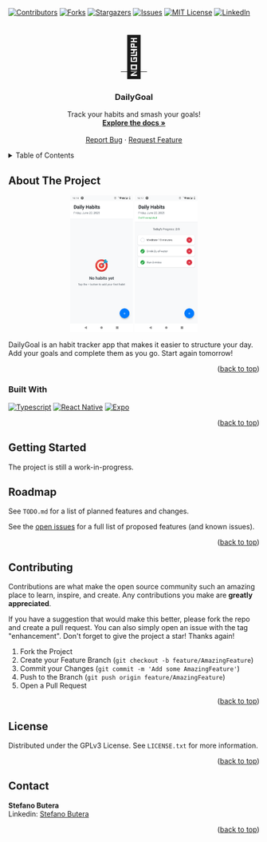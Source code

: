 <!-- Improved compatibility of back to top link: See: https://github.com/othneildrew/Best-README-Template/pull/73 -->
<a name="readme-top"></a>
<!--
*** Thanks for checking out the Best-README-Template. If you have a suggestion
*** that would make this better, please fork the repo and create a pull request
*** or simply open an issue with the tag "enhancement".
*** Don't forget to give the project a star!
*** Thanks again! Now go create something AMAZING! :D
-->



<!-- PROJECT SHIELDS -->
<!--
*** I'm using markdown "reference style" links for readability.
*** Reference links are enclosed in brackets [ ] instead of parentheses ( ).
*** See the bottom of this document for the declaration of the reference variables
*** for contributors-url, forks-url, etc. This is an optional, concise syntax you may use.
*** https://www.markdownguide.org/basic-syntax/#reference-style-links
-->
[![Contributors][contributors-shield]][contributors-url]
[![Forks][forks-shield]][forks-url]
[![Stargazers][stars-shield]][stars-url]
[![Issues][issues-shield]][issues-url]
[![MIT License][license-shield]][license-url]
[![LinkedIn][linkedin-shield]](https://www.linkedin.com/in/stefano-butera/)



<!-- PROJECT LOGO -->
<br />
<div align="center">
  <a href="https://github.com/lud77/DailyGoal">
    <span style="font-size:80px">🎯</span>
  </a>

<h3 align="center">DailyGoal</h3>

  <p align="center">
    Track your habits and smash your goals!
    <br />
    <a href="https://github.com/lud77/DailyGoal"><strong>Explore the docs »</strong></a>
    <br />
    <br />
    <a href="https://github.com/lud77/DailyGoal/issues">Report Bug</a>
    ·
    <a href="https://github.com/lud77/DailyGoal/issues">Request Feature</a>
  </p>
</div>



<!-- TABLE OF CONTENTS -->
<details>
  <summary>Table of Contents</summary>
  <ol>
    <li>
      <a href="#about-the-project">About The Project</a>
      <ul>
        <li><a href="#built-with">Built With</a></li>
      </ul>
    </li>
    <li>
      <a href="#getting-started">Getting Started</a>
      <!-- ul>
        <li><a href="#installation">Installation</a></li>
        <li><a href="#usage">Usage</a></li>
      </ul -->
    </li>
    <li><a href="#roadmap">Roadmap</a></li>
    <li><a href="#contributing">Contributing</a></li>
    <li><a href="#license">License</a></li>
    <li><a href="#contact">Contact</a></li>
  </ol>
</details>



<!-- ABOUT THE PROJECT -->
## About The Project

<p align="center">
  <img src="ret/screenshot-1.png" alt="Image 1" width="25%" />
  <img src="ret/screenshot-2.png" alt="Image 2" width="25%" />
</p>

DailyGoal is an habit tracker app that makes it easier to structure your day. Add your goals and complete them as you go. Start again tomorrow!

<p align="right">(<a href="#readme-top">back to top</a>)</p>



### Built With

[![Typescript][Typescript-badge]][Typescript-url]
[![React Native][React-Native-badge]][React-Native-url]
[![Expo][Expo-badge]][Expo-url]


<p align="right">(<a href="#readme-top">back to top</a>)</p>



<!-- GETTING STARTED -->
## Getting Started

The project is still a work-in-progress.


<!-- ROADMAP -->
## Roadmap

See `TODO.md` for a list of planned features and changes.

See the [open issues](https://github.com/lud77/DailyGoal/issues) for a full list of proposed features (and known issues).

<p align="right">(<a href="#readme-top">back to top</a>)</p>



<!-- CONTRIBUTING -->
## Contributing

Contributions are what make the open source community such an amazing place to learn, inspire, and create. Any contributions you make are **greatly appreciated**.

If you have a suggestion that would make this better, please fork the repo and create a pull request. You can also simply open an issue with the tag "enhancement".
Don't forget to give the project a star! Thanks again!

1. Fork the Project
2. Create your Feature Branch (`git checkout -b feature/AmazingFeature`)
3. Commit your Changes (`git commit -m 'Add some AmazingFeature'`)
4. Push to the Branch (`git push origin feature/AmazingFeature`)
5. Open a Pull Request

<p align="right">(<a href="#readme-top">back to top</a>)</p>



<!-- LICENSE -->
## License

Distributed under the GPLv3 License. See `LICENSE.txt` for more information.

<p align="right">(<a href="#readme-top">back to top</a>)</p>



<!-- CONTACT -->
## Contact

**Stefano Butera**<br>
Linkedin: [Stefano Butera](https://www.linkedin.com/in/stefano-butera/)<br>
<!-- Mastodon: [@stefano_butera](https://mastodon.social/@stefano_butera)


**DailyGoal**<br>
Github: [lud77/DailyGoal](https://github.com/lud77/DailyGoal)<br>
Mastodon: [@DailyGoal](https://mastodon.social/@DailyGoal) -->


<p align="right">(<a href="#readme-top">back to top</a>)</p>



<!-- MARKDOWN LINKS & IMAGES -->
<!-- https://www.markdownguide.org/basic-syntax/#reference-style-links -->
[React-Native-badge]: https://img.shields.io/badge/-React%20Native-61DAFB?logo=react&logoColor=000&style=for-the-badge
[Typescript-badge]: https://shields.io/badge/TypeScript-3178C6?logo=TypeScript&logoColor=FFF&style=for-the-badge
[Expo-badge]: https://img.shields.io/badge/Expo-9FEAF9?style=for-the-badge&logo=expo&logoColor=1B1C26
[React-Native-url]: https://reactnative.dev/
[Typescript-url]: https://www.typescriptlang.org/
[Expo-url]: https://expo.dev/
[contributors-shield]: https://img.shields.io/github/contributors/lud77/DailyGoal.svg?style=for-the-badge
[contributors-url]: https://github.com/lud77/DailyGoal/graphs/contributors
[forks-shield]: https://img.shields.io/github/forks/lud77/DailyGoal.svg?style=for-the-badge
[forks-url]: https://github.com/lud77/DailyGoal/network/members
[stars-shield]: https://img.shields.io/github/stars/lud77/DailyGoal.svg?style=for-the-badge
[stars-url]: https://github.com/lud77/DailyGoal/stargazers
[issues-shield]: https://img.shields.io/github/issues/lud77/DailyGoal.svg?style=for-the-badge
[issues-url]: https://github.com/lud77/DailyGoal/issues
[license-shield]: https://img.shields.io/badge/LICENSE-GPLv3-940?style=for-the-badge
[license-url]: https://github.com/lud77/DailyGoal/blob/master/LICENSE.txt
[linkedin-shield]: https://img.shields.io/badge/-LinkedIn-black.svg?style=for-the-badge&logo=linkedin&colorB=555
[product-screenshot-1]: ret/screenshot-1.png
[product-screenshot-2]: ret/screenshot-2.png
